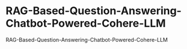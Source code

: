 # RAG-Based-Question-Answering-Chatbot-Powered-Cohere-LLM
RAG-Based-Question-Answering-Chatbot-Powered-Cohere-LLM
